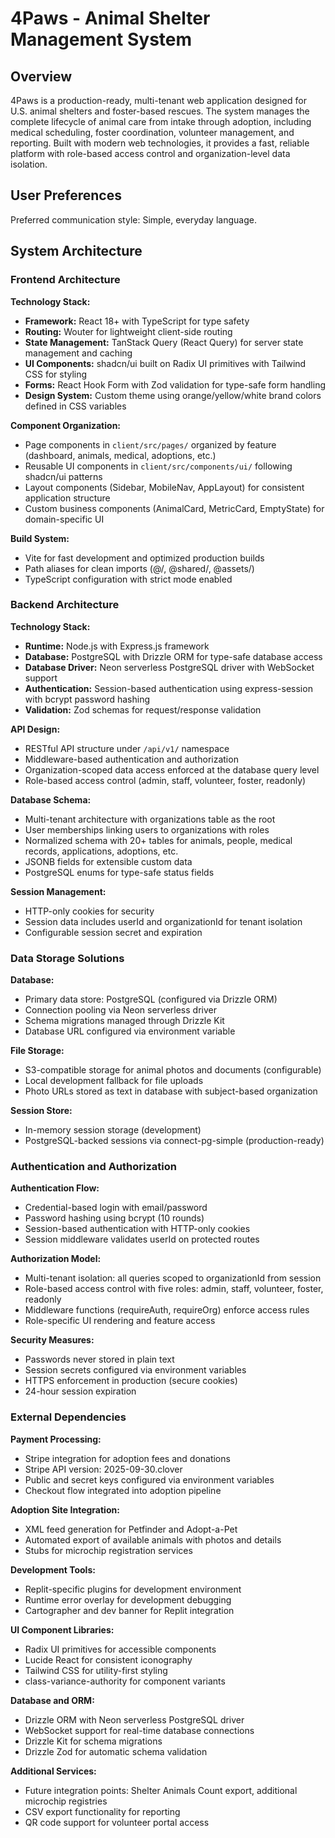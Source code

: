 # 4Paws - Animal Shelter Management System

## Overview

4Paws is a production-ready, multi-tenant web application designed for U.S. animal shelters and foster-based rescues. The system manages the complete lifecycle of animal care from intake through adoption, including medical scheduling, foster coordination, volunteer management, and reporting. Built with modern web technologies, it provides a fast, reliable platform with role-based access control and organization-level data isolation.

## User Preferences

Preferred communication style: Simple, everyday language.

## System Architecture

### Frontend Architecture

**Technology Stack:**
- **Framework:** React 18+ with TypeScript for type safety
- **Routing:** Wouter for lightweight client-side routing
- **State Management:** TanStack Query (React Query) for server state management and caching
- **UI Components:** shadcn/ui built on Radix UI primitives with Tailwind CSS for styling
- **Forms:** React Hook Form with Zod validation for type-safe form handling
- **Design System:** Custom theme using orange/yellow/white brand colors defined in CSS variables

**Component Organization:**
- Page components in `client/src/pages/` organized by feature (dashboard, animals, medical, adoptions, etc.)
- Reusable UI components in `client/src/components/ui/` following shadcn/ui patterns
- Layout components (Sidebar, MobileNav, AppLayout) for consistent application structure
- Custom business components (AnimalCard, MetricCard, EmptyState) for domain-specific UI

**Build System:**
- Vite for fast development and optimized production builds
- Path aliases for clean imports (@/, @shared/, @assets/)
- TypeScript configuration with strict mode enabled

### Backend Architecture

**Technology Stack:**
- **Runtime:** Node.js with Express.js framework
- **Database:** PostgreSQL with Drizzle ORM for type-safe database access
- **Database Driver:** Neon serverless PostgreSQL driver with WebSocket support
- **Authentication:** Session-based authentication using express-session with bcrypt password hashing
- **Validation:** Zod schemas for request/response validation

**API Design:**
- RESTful API structure under `/api/v1/` namespace
- Middleware-based authentication and authorization
- Organization-scoped data access enforced at the database query level
- Role-based access control (admin, staff, volunteer, foster, readonly)

**Database Schema:**
- Multi-tenant architecture with organizations table as the root
- User memberships linking users to organizations with roles
- Normalized schema with 20+ tables for animals, people, medical records, applications, adoptions, etc.
- JSONB fields for extensible custom data
- PostgreSQL enums for type-safe status fields

**Session Management:**
- HTTP-only cookies for security
- Session data includes userId and organizationId for tenant isolation
- Configurable session secret and expiration

### Data Storage Solutions

**Database:**
- Primary data store: PostgreSQL (configured via Drizzle ORM)
- Connection pooling via Neon serverless driver
- Schema migrations managed through Drizzle Kit
- Database URL configured via environment variable

**File Storage:**
- S3-compatible storage for animal photos and documents (configurable)
- Local development fallback for file uploads
- Photo URLs stored as text in database with subject-based organization

**Session Store:**
- In-memory session storage (development)
- PostgreSQL-backed sessions via connect-pg-simple (production-ready)

### Authentication and Authorization

**Authentication Flow:**
- Credential-based login with email/password
- Password hashing using bcrypt (10 rounds)
- Session-based authentication with HTTP-only cookies
- Session middleware validates userId on protected routes

**Authorization Model:**
- Multi-tenant isolation: all queries scoped to organizationId from session
- Role-based access control with five roles: admin, staff, volunteer, foster, readonly
- Middleware functions (requireAuth, requireOrg) enforce access rules
- Role-specific UI rendering and feature access

**Security Measures:**
- Passwords never stored in plain text
- Session secrets configured via environment variables
- HTTPS enforcement in production (secure cookies)
- 24-hour session expiration

### External Dependencies

**Payment Processing:**
- Stripe integration for adoption fees and donations
- Stripe API version: 2025-09-30.clover
- Public and secret keys configured via environment variables
- Checkout flow integrated into adoption pipeline

**Adoption Site Integration:**
- XML feed generation for Petfinder and Adopt-a-Pet
- Automated export of available animals with photos and details
- Stubs for microchip registration services

**Development Tools:**
- Replit-specific plugins for development environment
- Runtime error overlay for development debugging
- Cartographer and dev banner for Replit integration

**UI Component Libraries:**
- Radix UI primitives for accessible components
- Lucide React for consistent iconography
- Tailwind CSS for utility-first styling
- class-variance-authority for component variants

**Database and ORM:**
- Drizzle ORM with Neon serverless PostgreSQL driver
- WebSocket support for real-time database connections
- Drizzle Kit for schema migrations
- Drizzle Zod for automatic schema validation

**Additional Services:**
- Future integration points: Shelter Animals Count export, additional microchip registries
- CSV export functionality for reporting
- QR code support for volunteer portal access
